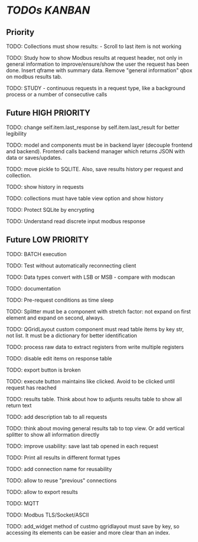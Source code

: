 # *TODOs KANBAN*

## Priority

TODO: Collections must show results:
    - Scroll to last item is not working

TODO: Study how to show Modbus results at request header, not only in general information to improve/ensure/show the user the request has been done. Insert qframe with summary data. Remove "general information" qbox on modbus results tab.

TODO: STUDY - continuous requests in a request type, like a background process or a number of consecutive calls

## Future HIGH PRIORITY

TODO: change self.item.last_response by self.item.last_result for better legibility

TODO: model and components must be in backend layer (decouple frontend and backend). Frontend calls backend manager which returns JSON with data or saves/updates.

TODO: move pickle to SQLITE. Also, save results history per request and collection.

TODO: show history in requests

TODO: collections must have table view option and show history

TODO: Protect SQLite by encrypting 

TODO: Understand read discrete input modbus response

## Future LOW PRIORITY

TODO: BATCH execution 

TODO: Test without automatically reconnecting client

TODO: Data types convert with LSB or MSB - compare with modscan

TODO: documentation

TODO: Pre-request conditions as time sleep

TODO: Splitter must be a component with stretch factor: not expand on first element and expand on second, always.

TODO: QGridLayout custom component must read table items by key str, not list. It must be a dictionary for better identification

TODO: process raw data to extract registers from write multiple registers

TODO: disable edit items on response table

TODO: export button is broken

TODO: execute button maintains like clicked. Avoid to be clicked until request has reached

TODO: results table. Think about how to adjunts results table to show all return text

TODO: add description tab to all requests

TODO: think about moving general results tab to top view. Or add vertical splitter to show all information directly

TODO: improve usability: save last tab opened in each request

TODO: Print all results in different format types

TODO: add connection name for reusability

TODO: allow to reuse "previous" connections

TODO: allow to export results

TODO: MQTT

TODO: Modbus TLS/Socket/ASCII

TODO: add_widget method of custmo qgridlayout must save by key, so accessing its elements can be easier and more clear than an index.
